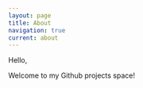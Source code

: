 ```yaml
---
layout: page
title: About
navigation: true
current: about
---
```


Hello,

Welcome to my Github projects space!